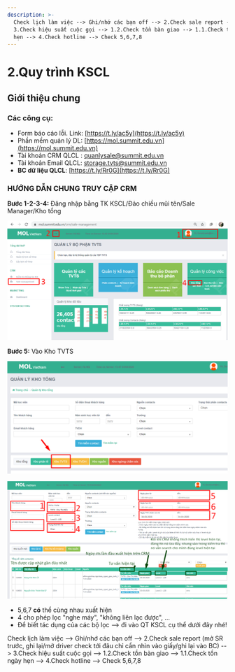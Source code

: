 ```yaml
---
description: >-
  Check lịch làm việc --> Ghi/nhớ các bạn off --> 2.Check sale report -->
  3.Check hiệu suất cuộc gọi --> 1.2.Check tồn bàn giao --> 1.1.Check tồn ngày
  hẹn --> 4.Check hotline --> Check 5,6,7,8
---
```


# 2.Quy trình KSCL

## **Giới thiệu chung**

### **Các công cụ:**

* Form báo cáo lỗi. Link: [https://t.ly/ac5y](https://t.ly/ac5y)
* Phần mềm quản lý DL: [https://mol.summit.edu.vn](https://mol.summit.edu.vn)
* Tài khoản CRM QLCL : quanlysale@summit.edu.vn
* Tài khoản Email QLCL: storage.tvts@summit.edu.vn
* **BC dữ liệu QLCL**: [https://t.ly/Rr0G](https://t.ly/Rr0G)

### **HƯỚNG DẪN CHUNG TRUY CẬP CRM**

**Bước 1-2-3-4:** Đăng nhập bằng TK KSCL/Đảo chiều mũi tên/Sale Manager/Kho tổng

![B&#x1B0;&#x1EDB;c 1-2-3-4](../../.gitbook/assets/mol.png)

**Bước 5:** Vào Kho TVTS

![B&#x1B0;&#x1EDB;c 5](../../.gitbook/assets/mol2.png)

![Gi&#x1EA3;i th&#xED;ch th&#xEA;m v&#x1EC1; c&#xE1;ch hi&#x1EC3;n th&#x1ECB; v&#xE0; s&#x1EED; d&#x1EE5;ng &#x1EDF; d&#x1B0;&#x1EDB;i nh&#xE9;](../../.gitbook/assets/mol3.png)

* 5,6,7 **có** thể cùng nhau xuất hiện
* 4 cho phép lọc "nghe máy", "không liên lạc được", ...
* Để biết tác dụng của các bộ lọc --&gt; đi vào QT KSCL cụ thể dưới đây nhé!









Check lịch làm việc --&gt; Ghi/nhớ các bạn off --&gt; 2.Check sale report \(mở SR trước, ghi lại/mở driver check tới đâu chỉ cần nhìn vào giấy/ghi lại vào BC\) --&gt; 3.Check hiệu suất cuộc gọi --&gt; 1.2.Check tồn bàn giao --&gt; 1.1.Check tồn ngày hẹn --&gt; 4.Check hotline --&gt; Check 5,6,7,8



